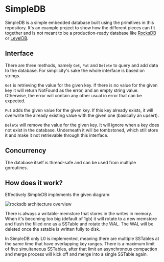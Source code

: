 # SimpleDB

SimpleDB is a simple embedded database built using the primitives in this repository. It's an example project to show how the different pieces can fit together and is not meant to be a production-ready database like [RocksDB](https://github.com/facebook/rocksdb) or [LevelDB](https://github.com/google/leveldb).


## Interface

There are three methods, namely `Get`, `Put` and `Delete` to query and add data to the database. For simplicity's sake the whole interface is based on strings.

`Get` is retrieving the value for the given key. If there is no value for the given key it will return NotFound as the error, and an empty string value. Otherwise, the error will contain any other usual io error that can be expected.

`Put` adds the given value for the given key. If this key already exists, it will overwrite the already existing value with the given one (basically an upsert).

`Delete` will remove the value for the given key. It will ignore when a key does not exist in the database. Underneath it will be tombstoned, which still store it and make it not retrievable through this interface.

## Concurrency

The database itself is thread-safe and can be used from multiple goroutines.

## How does it work?

Effectively SimpleDB implements the given diagram:

![rocksdb architecture overview](https://user-images.githubusercontent.com/62277872/119747261-310fb300-be47-11eb-92c3-c11719fa8a0c.png)

There is always a writable-memstore that stores in the writes in memory. When it's becoming too big (default of 1gb) it will rotate to a new memstore and flush the filled one as a SSTable and rotate the WAL. The WAL will be deleted once the sstable is written fully to disk.

In SimpleDB only L0 is implemented, meaning there are multiple SSTables at the same time that have overlapping key ranges. There is a maximum limit of five simultaneous SSTables, after that limit an asynchronous compaction and merge process will kick off and merge into a single SSTable again.
